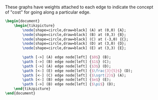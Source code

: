 These graphs have weights attached to each edge to indicate the concept of "cost" for going along a particular edge.
```tikz
\begin{document}
	\begin{tikzpicture}
		\node[shape=circle,draw=black] (A) at (0,0) {A};
		\node[shape=circle,draw=black] (B) at (0,3) {B};
		\node[shape=circle,draw=black] (C) at (-3,0) {C};
		\node[shape=circle,draw=black] (D) at (3,0) {D};
		\node[shape=circle,draw=black] (E) at (3,3) {E};
		
		\path [->] (A) edge node[left] {$0$} (B);
		\path [->] (B) edge node[left] {$1$} (C);
		\path [->] (A) edge node[left] {$3$} (D);
		\path [<-] (E) edge node[left] {$\frac{3}{5}$} (D);
		\path [<-] (C) edge node[left] {$\sqrt{2}$} (A);
		\path [<-] (B) edge node[left] {$e$} (E);
		\path [->] (B) edge node[left] {$\pi$} (D);
	\end{tikzpicture}
\end{document}
```